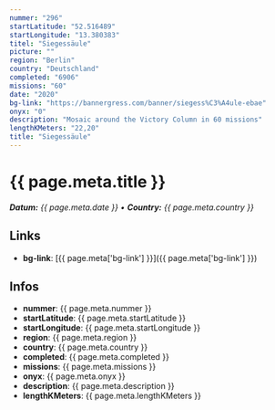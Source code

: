 ```yaml
---
nummer: "296"
startLatitude: "52.516489"
startLongitude: "13.380383"
titel: "Siegessäule"
picture: ""
region: "Berlin"
country: "Deutschland"
completed: "6906"
missions: "60"
date: "2020"
bg-link: "https://bannergress.com/banner/siegess%C3%A4ule-ebae"
onyx: "0"
description: "Mosaic around the Victory Column in 60 missions"
lengthKMeters: "22,20"
title: "Siegessäule"
---
```


# {{ page.meta.title }}
_**Datum:** {{ page.meta.date }} • **Country:** {{ page.meta.country }}_

## Links
- **bg-link**: [{{ page.meta['bg-link'] }}]({{ page.meta['bg-link'] }})

## Infos
- **nummer**: {{ page.meta.nummer }}
- **startLatitude**: {{ page.meta.startLatitude }}
- **startLongitude**: {{ page.meta.startLongitude }}
- **region**: {{ page.meta.region }}
- **country**: {{ page.meta.country }}
- **completed**: {{ page.meta.completed }}
- **missions**: {{ page.meta.missions }}
- **onyx**: {{ page.meta.onyx }}
- **description**: {{ page.meta.description }}
- **lengthKMeters**: {{ page.meta.lengthKMeters }}

